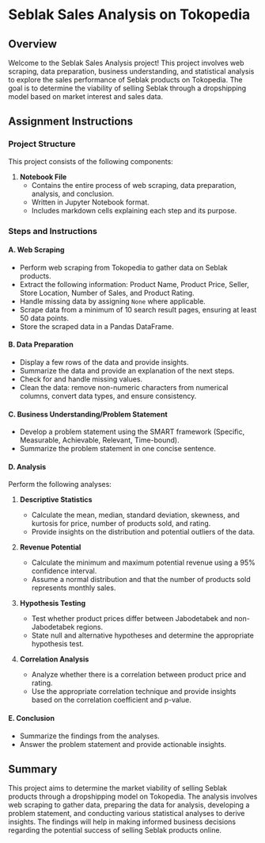 # Seblak Sales Analysis on Tokopedia

## Overview

Welcome to the Seblak Sales Analysis project! This project involves web scraping, data preparation, business understanding, and statistical analysis to explore the sales performance of Seblak products on Tokopedia. The goal is to determine the viability of selling Seblak through a dropshipping model based on market interest and sales data.


## Assignment Instructions

### Project Structure

This project consists of the following components:

1. **Notebook File** 
    - Contains the entire process of web scraping, data preparation, analysis, and conclusion.
    - Written in Jupyter Notebook format.
    - Includes markdown cells explaining each step and its purpose.

### Steps and Instructions

#### A. Web Scraping

- Perform web scraping from Tokopedia to gather data on Seblak products.
- Extract the following information: Product Name, Product Price, Seller, Store Location, Number of Sales, and Product Rating.
- Handle missing data by assigning `None` where applicable.
- Scrape data from a minimum of 10 search result pages, ensuring at least 50 data points.
- Store the scraped data in a Pandas DataFrame.

#### B. Data Preparation

- Display a few rows of the data and provide insights.
- Summarize the data and provide an explanation of the next steps.
- Check for and handle missing values.
- Clean the data: remove non-numeric characters from numerical columns, convert data types, and ensure consistency.

#### C. Business Understanding/Problem Statement

- Develop a problem statement using the SMART framework (Specific, Measurable, Achievable, Relevant, Time-bound).
- Summarize the problem statement in one concise sentence.

#### D. Analysis

Perform the following analyses:

1. **Descriptive Statistics**
   - Calculate the mean, median, standard deviation, skewness, and kurtosis for price, number of products sold, and rating.
   - Provide insights on the distribution and potential outliers of the data.

2. **Revenue Potential**
   - Calculate the minimum and maximum potential revenue using a 95% confidence interval.
   - Assume a normal distribution and that the number of products sold represents monthly sales.

3. **Hypothesis Testing**
   - Test whether product prices differ between Jabodetabek and non-Jabodetabek regions.
   - State null and alternative hypotheses and determine the appropriate hypothesis test.

4. **Correlation Analysis**
   - Analyze whether there is a correlation between product price and rating.
   - Use the appropriate correlation technique and provide insights based on the correlation coefficient and p-value.

#### E. Conclusion

- Summarize the findings from the analyses.
- Answer the problem statement and provide actionable insights.

## Summary

This project aims to determine the market viability of selling Seblak products through a dropshipping model on Tokopedia. The analysis involves web scraping to gather data, preparing the data for analysis, developing a problem statement, and conducting various statistical analyses to derive insights. The findings will help in making informed business decisions regarding the potential success of selling Seblak products online.

